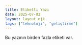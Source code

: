```yaml
---
title: Etiketli Yazı
date: 2025-07-02
layout: layout.njk
tags: ["teknoloji", "geliştirme"]
---
```


Bu yazının birden fazla etiketi var.
